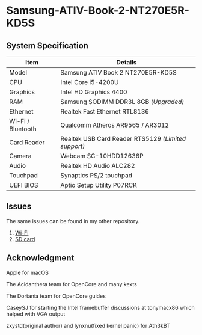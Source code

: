 # Samsung-ATIV-Book-2-NT270E5R-KD5S

## System Specification

| Item | Details |
| - | - |
| Model | Samsung ATIV Book 2 NT270E5R-KD5S |
| CPU | Intel Core i5-4200U |
| Graphics | Intel HD Graphics 4400 |
| RAM | Samsung SODIMM DDR3L 8GB *(Upgraded)* |
| Ethernet | Realtek Fast Ethernet RTL8136 |
| Wi-Fi / Bluetooth | Qualcomm Atheros AR9565 / AR3012 |
| Card Reader | Realtek USB Card Reader RTS5129 *(Limited support)* |
| Camera | Webcam SC-10HDD12636P |
| Audio | Realtek HD Audio ALC282 |
| Touchpad | Synaptics PS/2 touchpad |
| UEFI BIOS | Aptio Setup Utility P07RCK |

## Issues

The same issues can be found in my other repository.
1. [Wi-Fi](https://github.com/whatnameisit/Samsung-ATIV-One-5-DM500A2J-K26L-Hackintosh/issues/7)
2. [SD card](https://github.com/whatnameisit/Samsung-ATIV-One-5-DM500A2J-K26L-Hackintosh/issues/8)

## Acknowledgment

Apple for macOS

The Acidanthera team for OpenCore and many kexts

The Dortania team for OpenCore guides

CaseySJ for starting the Intel framebuffer discussions at tonymacx86 which helped with VGA output

zxystd(original author) and lynxnu(fixed kernel panic) for Ath3kBT
